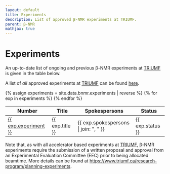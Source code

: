 ```yaml
---
layout: default
title: Experiments
description: List of approved β-NMR experiments at TRIUMF.
parent: β-NMR
mathjax: true
---
```


# Experiments

An up-to-date list of ongoing and previous β-NMR experiments at [TRIUMF] is
given in the table below.

A list of <i>all</i> approved experiments at [TRIUMF] can be found
[here](https://mis.triumf.ca/science/experiment/list.jsf?schedule=View+all&discipline=View+all&status=View+all).

<table>
   <thead>
      <th>Number</th>
      <th>Title</th>
      <th>Spokespersons</th>
      <th>Status</th>
   </thead>
   <tbody>
   {% assign experiments = site.data.bnmr.experiments | reverse %}
   {% for exp in experiments %}
   <tr>
      <td><a href="{{ exp.url }}">{{ exp.experiment }}</a></td>
      <td>{{ exp.title }}</td>
      <td>{{ exp.spokespersons | join: ", " }}</td>
      <td>{{ exp.status }}</td>
   </tr>
   {% endfor %}
   </tbody>
</table>

Note that, as with all accelerator based experiments at [TRIUMF], β-NMR
experiments require the submission of a written proposal and approval from an
Experimental Evaluation Committee (EEC) prior to being allocated beamtime.
More details can be found at
<https://www.triumf.ca/research-program/planning-experiments>.

[TRIUMF]: https://www.triumf.ca/
